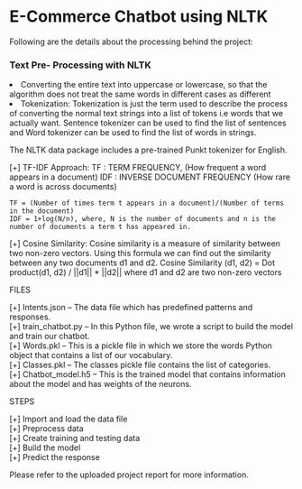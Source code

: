 # E-Commerce Chatbot using NLTK

Following are the details about the processing behind the project:

### Text Pre- Processing with NLTK

<li>Converting the entire text into uppercase or lowercase, so that the algorithm does not treat the same words in different cases as different</li>
<li>Tokenization: Tokenization is just the term used to describe the process of converting the normal text strings into a list of tokens i.e words that we actually want. 
Sentence tokenizer can be used to find the list of sentences and Word tokenizer can be used to find the list of words in strings.</li>

The NLTK data package includes a pre-trained Punkt tokenizer for English.

[+] TF-IDF Approach: 
    TF : TERM FREQUENCY, (How frequent a word appears in a document)
    IDF : INVERSE DOCUMENT FREQUENCY (How rare a word is across documents)
    
    TF = (Number of times term t appears in a document)/(Number of terms in the document)
    IDF = 1+log(N/n), where, N is the number of documents and n is the number of documents a term t has appeared in.
    
[+] Cosine Similarity: 
    Cosine similarity is a measure of similarity between two non-zero vectors. Using this formula we can find out the similarity between any two documents d1 and d2.
    Cosine Similarity (d1, d2) =  Dot product(d1, d2) / ||d1|| * ||d2||
    where d1 and d2 are two non-zero vectors
    
FILES

[+] Intents.json – The data file which has predefined patterns and responses.  
[+] train_chatbot.py – In this Python file, we wrote a script to build the model and train our chatbot.  
[+] Words.pkl – This is a pickle file in which we store the words Python object that contains a list of our vocabulary.  
[+] Classes.pkl – The classes pickle file contains the list of categories.  
[+] Chatbot_model.h5 – This is the trained model that contains information about the model and has weights of the neurons.  


STEPS 

[+] Import and load the data file  
[+] Preprocess data  
[+] Create training and testing data  
[+] Build the model  
[+] Predict the response  

Please refer to the uploaded project report for more information.
